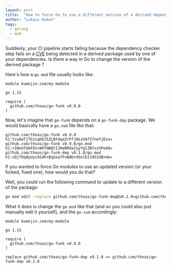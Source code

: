 ```yaml
---
layout: post
title:  "How to force Go to use a different version of a derived dependency"
author: "Lukasz Kokot"
tags: 
  - golang
  - mod
---
```

Suddenly, your CI pipeline starts failing because the dependency checker step
fails on a [CVE](https://cve.mitre.org/index.html) being detected in a
derived package used by one of your dependencies. Is there a way in Go to
change the version of the derived package ?

<!--more-->
Here's how a `go.mod` file usually looks like:

```text
module kumojin.com/my-module

go 1.15

require (
  github.com/thoas/go-funk v0.9.0
)
```

Now, let's imagine that `go-funk` depends on a `go-funk-dep` package. We would
basically have a `go.sum` file like that:

```text
github.com/thoas/go-funk v0.9.0 h1:Yzu8aTjTb1sqHZzSZLBt4qaZrFfjNizhA7IfnefjEzo=
github.com/thoas/go-funk v0.9.0/go.mod h1:+IWnUfUmFO1+WVYQWQtIJHeRRdaIyyYglZN7xzUPe4Q=
github.com/thoas/go-funk-dep v0.1.0/go.mod h1:sDjTOq0yUyv5G4h+BqSea7Fn6BU+XbolEz1952UB+mk=
```

If you wanted to force Go modules to use an updated version (or your forked,
fixed one), how would you do that?

Well, you could run the following command to update to a different version of
the package:

```sh
go mod edit -replace github.com/thoas/go-funk-dep@v0.1.0=github.com/thoas/go-funk-dep@v0.2.0
```

What it does is change the `go.mod` like that (and so you could also just
manually edit it yourself), and the `go.sum` accordingly:

```text
module kumojin.com/my-module

go 1.15

require (
  github.com/thoas/go-funk v0.9.0
)

replace github.com/thoas/go-funk-dep v0.1.0 => github.com/thoas/go-funk-dep v0.2.0
```
